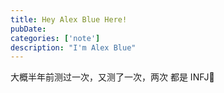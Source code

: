 ```yaml
---
title: Hey Alex Blue Here!
pubDate: 
categories: ['note']
description: "I'm Alex Blue"
---
```


大概半年前测过一次，又测了一次，两次 都是 INFJ🧐